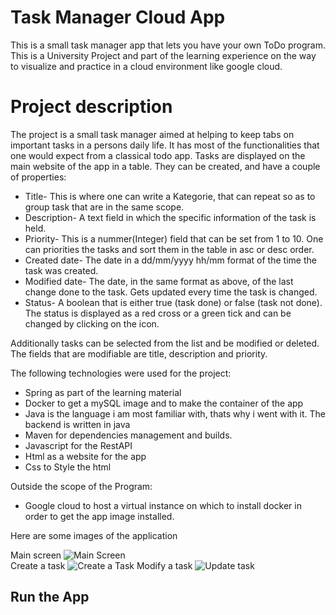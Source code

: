 # Task Manager Cloud App

This is a small task manager app that lets you have your own ToDo program. This is a University Project and part of the learning experience on the way to visualize and practice in a cloud environment like google cloud.


# Project description

The project is a small task manager aimed at helping to keep tabs on important tasks in a persons daily life. It has most of the functionalities that one would expect from a classical todo app. Tasks are displayed on the main website of the app in a table. They can be created,  and have a couple of properties:

- Title- This is where one can write a Kategorie, that can repeat so as to group task that are in the same scope.
- Description- A text field in which the specific information of the task is held.
- Priority- This is a nummer(Integer) field that can be set from 1 to 10. One can priorities the tasks and sort them in the table in asc or desc order.
- Created date- The date in a dd/mm/yyyy hh/mm format of the time the task was created.
- Modified date- The date, in the same format as above, of the last change done to the task. Gets updated every time the task is changed.
- Status- A boolean that is either true (task done) or false (task not done). The status is displayed as a red cross or a green tick and can be changed by clicking on the icon.

Additionally tasks can be selected from the list and be modified or deleted. The fields that are modifiable are title, description and priority.

The following technologies were used for the project:

- Spring as part of the learning material
- Docker to get a mySQL image and to make the container of the app
- Java is the language i am most familiar with, thats why i went with it. The backend is written in java
- Maven for dependencies management and builds.
- Javascript for the RestAPI
- Html as a website for the app
- Css to Style the html

Outside the scope of the Program:

- Google cloud to host a virtual instance on which to install docker in order to get the app image installed.

Here are some images of the application

Main screen
![Main Screen](https://i.imgur.com/bV4QPk8.png!)  
Create a task
![Create a Task](https://i.imgur.com/2BZFMZH.jpeg)
Modify a task
![Update task](https://i.imgur.com/b8O4frz.png)
## Run the App
